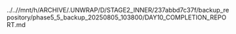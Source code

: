 ../..//mnt/h/ARCHIVE/.UNWRAP/D/STAGE2_INNER/237abbd7c37f/backup_repository/phase5_5_backup_20250805_103800/DAY10_COMPLETION_REPORT.md